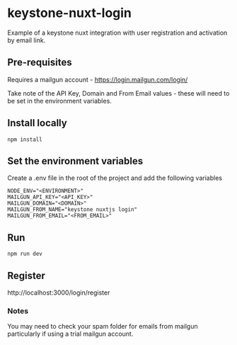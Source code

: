 # keystone-nuxt-login
Example of a keystone nuxt integration with user registration and activation by email link.

## Pre-requisites
Requires a mailgun account - https://login.mailgun.com/login/

Take note of the API Key, Domain and From Email values - these will need to be set in the environment variables.

## Install locally

```
npm install
```

## Set the environment variables
Create a .env file in the root of the project and add the following variables
```
NODE_ENV="<ENVIRONMENT>"
MAILGUN_API_KEY="<API_KEY>"
MAILGUN_DOMAIN="<DOMAIN>"
MAILGUN_FROM_NAME="keystone nuxtjs login"
MAILGUN_FROM_EMAIL="<FROM_EMAIL>"
```

## Run
```
npm run dev
```

## Register

http://localhost:3000/login/register

### Notes

You may need to check your spam folder for emails from mailgun particularly if using a trial mailgun account.